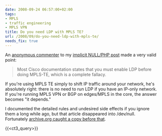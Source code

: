```yaml
---
date: 2008-09-24 06:57:00+02:00
tags:
- MPLS
- traffic engineering
- MPLS VPN
title: Do you need LDP with MPLS TE?
url: /2008/09/do-you-need-ldp-with-mpls-te/
needs_fix: true
---
```

An [anonymous commenter](/2008/08/is-label-imposed-in-case-of-penultimate/#comments) to my [implicit NULL/PHP post](/2008/08/is-label-imposed-in-case-of-penultimate/) made a very valid point:

> Most Cisco documentation states that you must enable LDP before doing MPLS-TE, which is a complete fallacy.

If you\'re using MPLS TE simply to shift IP traffic around your network, he\'s absolutely right: there is no need to run LDP if you have an IP-only network. If you\'re running MPLS VPN or BGP on edges/MPLS in the core, the answer becomes "it depends." 

I documented the detailed rules and undesired side effects if you ignore them a long while ago, but that article disappeared into /dev/null. Fortunately [archive.org caught a copy before that](https://web.archive.org/web/20170515160839/http://wiki.nil.com/MPLS_Traffic_Engineering_in_MPLS_VPN_environment).

{{<ct3_query>}}
